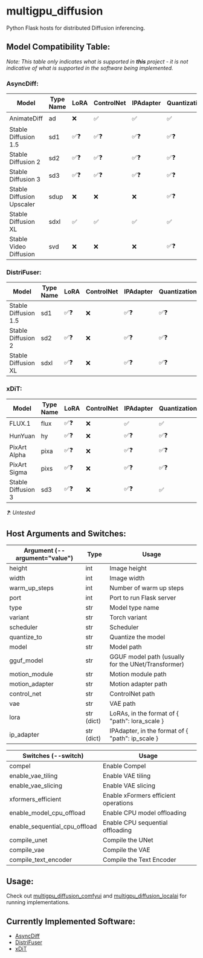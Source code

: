 # multigpu_diffusion

Python Flask hosts for distributed Diffusion inferencing.

## Model Compatibility Table:
*Note: This table only indicates what is supported in **this** project - it is not indicative of what is supported in the software being implemented.*

### AsyncDiff:
| Model                     | Type Name | LoRA | ControlNet | IPAdapter | Quantization | Compile | CPU Offloading |
|---------------------------|-----------|------|------------|-----------|--------------|---------|----------------|
| AnimateDiff               | ad        | ❌    | ✅          | ✅         | ✅            | ✅❓      | ❌              |
| Stable Diffusion 1.5      | sd1       | ✅❓   | ✅❓         | ✅❓        | ✅❓           | ✅❓      | ❌              |
| Stable Diffusion 2        | sd2       | ✅❓   | ✅❓         | ✅❓        | ✅❓           | ✅❓      | ❌              |
| Stable Diffusion 3        | sd3       | ✅❓   | ✅❓         | ✅❓        | ✅❓           | ✅❓      | ❌              |
| Stable Diffusion Upscaler | sdup      | ❌    | ❌          | ❌         | ✅❓           | ✅❓      | ❌              |
| Stable Diffusion XL       | sdxl      | ✅    | ✅          | ✅         | ✅            | ✅❓      | ❌              |
| Stable Video Diffusion    | svd       | ❌    | ❌          | ❌         | ✅❓           | ✅❓      | ❌              |


### DistriFuser:
| Model                | Type Name | LoRA   | ControlNet | IPAdapter | Quantization | Compile | CPU Offloading |
|----------------------|-----------|--------|------------|-----------|--------------|---------|----------------|
| Stable Diffusion 1.5 | sd1       | ✅❓     | ❌          | ✅❓        | ✅❓           | ✅❓      | ❌              |
| Stable Diffusion 2   | sd2       | ✅❓     | ❌          | ✅❓        | ✅❓           | ✅❓      | ❌              |
| Stable Diffusion XL  | sdxl      | ✅❓     | ❌          | ✅❓        | ✅❓           | ✅❓      | ❌              |


### xDiT:
| Model              | Type Name | LoRA   | ControlNet | IPAdapter | Quantization | Compile | CPU Offloading |
|--------------------|-----------|--------|------------|-----------|--------------|---------|----------------|
| FLUX.1             | flux      | ✅❓     | ❌          | ✅         | ✅            | ✅       | ✅❓             |
| HunYuan            | hy        | ✅❓     | ❌          | ✅❓        | ✅❓           | ✅❓      | ✅❓             |
| PixArt Alpha       | pixa      | ✅❓     | ❌          | ✅❓        | ✅❓           | ✅❓      | ✅❓             |
| PixArt Sigma       | pixs      | ✅❓     | ❌          | ✅❓        | ✅❓           | ✅❓      | ✅❓             |
| Stable Diffusion 3 | sd3       | ✅❓     | ❌          | ✅❓        | ✅            | ✅       | ✅❓             |


*❓: Untested*


## Host Arguments and Switches:
| Argument (--argument="value") | Type       | Usage                                              |
|-------------------------------|------------|----------------------------------------------------|
| height                        | int        | Image height                                       |
| width                         | int        | Image width                                        |
| warm_up_steps                 | int        | Number of warm up steps                            |
| port                          | int        | Port to run Flask server                           |
| type                          | str        | Model type name                                    |
| variant                       | str        | Torch variant                                      |
| scheduler                     | str        | Scheduler                                          |
| quantize_to                   | str        | Quantize the model                                 |
| model                         | str        | Model path                                         |
| gguf_model                    | str        | GGUF model path (usually for the UNet/Transformer) |
| motion_module                 | str        | Motion module path                                 |
| motion_adapter                | str        | Motion adapter path                                |
| control_net                   | str        | ControlNet path                                    |
| vae                           | str        | VAE path                                           |
| lora                          | str (dict) | LoRAs, in the format of { "path": lora_scale }     |
| ip_adapter                    | str (dict) | IPAdapter, in the format of { "path": ip_scale }   |

| Switches (--switch)           | Usage                                |
|-------------------------------|--------------------------------------|
| compel                        | Enable Compel                        |
| enable_vae_tiling             | Enable VAE tiling                    |
| enable_vae_slicing            | Enable VAE slicing                   |
| xformers_efficient            | Enable xFormers efficient operations |
| enable_model_cpu_offload      | Enable CPU model offloading          |
| enable_sequential_cpu_offload | Enable CPU sequential offloading     |
| compile_unet                  | Compile the UNet                     |
| compile_vae                   | Compile the VAE                      |
| compile_text_encoder          | Compile the Text Encoder             |

## Usage:
Check out [multigpu_diffusion_comfyui](https://github.com/SlackinJack/multigpu_diffusion_comfyui) and [multigpu_diffusion_localai](https://github.com/SlackinJack/multigpu_diffusion_localai) for running implementations.


## Currently Implemented Software:
- [AsyncDiff](https://github.com/czg1225/AsyncDiff)
- [DistriFuser](https://github.com/mit-han-lab/distrifuser)
- [xDiT](https://github.com/xdit-project/xDiT)
